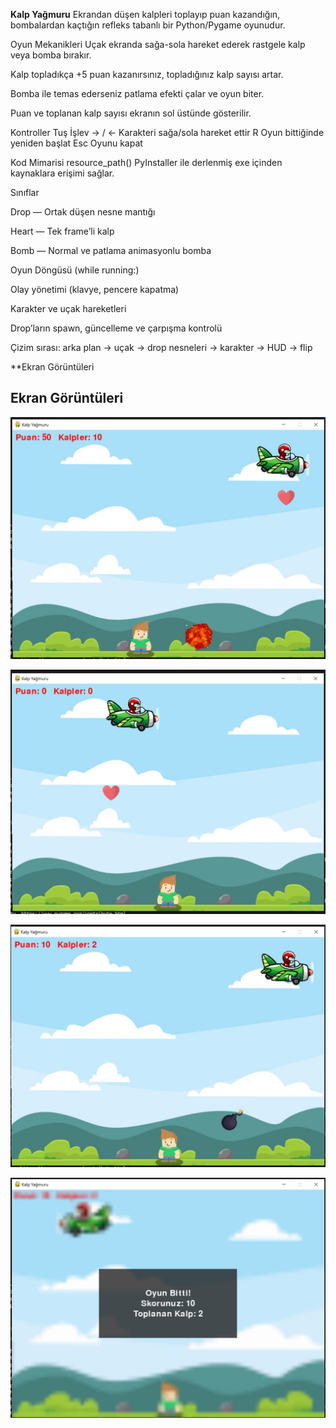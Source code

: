 **Kalp Yağmuru**
Ekrandan düşen kalpleri toplayıp puan kazandığın, bombalardan kaçtığın refleks tabanlı bir Python/Pygame oyunudur.

Oyun Mekanikleri
Uçak ekranda sağa-sola hareket ederek rastgele kalp veya bomba bırakır.

Kalp topladıkça +5 puan kazanırsınız, topladığınız kalp sayısı artar.

Bomba ile temas ederseniz patlama efekti çalar ve oyun biter.

Puan ve toplanan kalp sayısı ekranın sol üstünde gösterilir.

Kontroller
Tuş	İşlev
→ / ←	Karakteri sağa/sola hareket ettir
R	Oyun bittiğinde yeniden başlat
Esc	Oyunu kapat

Kod Mimarisi
resource_path()
PyInstaller ile derlenmiş exe içinden kaynaklara erişimi sağlar.

Sınıflar

Drop — Ortak düşen nesne mantığı

Heart — Tek frame’li kalp

Bomb — Normal ve patlama animasyonlu bomba

Oyun Döngüsü (while running:)

Olay yönetimi (klavye, pencere kapatma)

Karakter ve uçak hareketleri

Drop’ların spawn, güncelleme ve çarpışma kontrolü

Çizim sırası: arka plan → uçak → drop nesneleri → karakter → HUD → flip

**Ekran Görüntüleri 
## Ekran Görüntüleri

![Oyun Başlangıç Ekranı](Ekran%20G%C3%B6r%C3%BCnt%C3%BCleri/game1.jpg)

![Kalp Düşerken](Ekran%20G%C3%B6r%C3%BCnt%C3%BCleri/game2.jpg)

![Bomba Düşerken](Ekran%20G%C3%B6r%C3%BCnt%C3%BCleri/game3.jpg)

![Oyun Bitti Ekranı](Ekran%20G%C3%B6r%C3%BCnt%C3%BCleri/game4.jpg)

